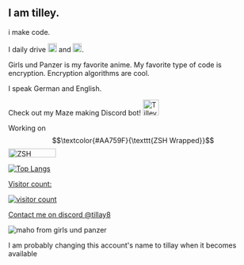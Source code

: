## I am tilley. 

i make code. 

I daily drive 
<a href="https://www.qubes-os.org/" target="_blank" rel="noreferrer"><img src="http://www.qubes-os.org/attachment/icons/512x512/apps/qubes-logo-icon.png" width="18" height="18" alt="QubesOS"/></a> and <a href="https://endeavouros.com/" target="_blank" rel="noreferrer"><img src="https://endeavouros.com/wp-content/uploads/2021/04/eos-icon.png" width="18" height="18" alt="EndeavourOS"/></a>. 

Girls und Panzer is my favorite anime. My favorite type of code is encryption. Encryption algorithms are cool.

I speak German and English.

  <span>Check out my Maze making Discord bot!</span>
  <a href="https://discord.com/oauth2/authorize?client_id=1333247177606299661" target="_blank" rel="noreferrer">
    <img src="https://cdn.discordapp.com/app-icons/1333247177606299661/ac3f6739661fd4d7998bb759fd585735.png?size=256" 
         width="32" height="32" alt="Tilley Maze Bot" />
  </a>

Working on $$\textcolor{#AA759F}{\texttt{ZSH Wrapped}}$$ <a href="https://github.com/tillay8/zsh-wrapped" target="_blank" rel="noreferrer"><img src="https://github.com/user-attachments/assets/b996f224-464e-4734-8068-0b215c95c915" height="18" width="96" alt="ZSH Wrapped" />

![Top Langs](https://github-readme-stats.vercel.app/api/top-langs/?username=tillay8&layout=compact&theme=transparent)

Visitor count:

![visitor count](https://profile-counter.glitch.me/tillay8/count.svg)

Contact me on discord [@tillay8](https://discord.com/users/1239747535120236616)

![maho from girls und panzer](https://github.com/user-attachments/assets/04809080-3517-4832-8ed8-f191901d06d0)

I am probably changing this account's name to tillay when it becomes available
